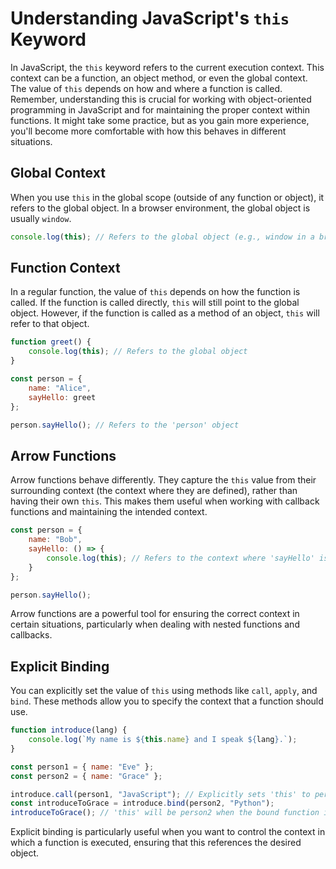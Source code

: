 # Understanding JavaScript's `this` Keyword

In JavaScript, the `this` keyword refers to the current execution context. This context can be a function, an object method, or even the global context. The value of `this` depends on how and where a function is called. Remember, understanding this is crucial for working with object-oriented programming in JavaScript and for maintaining the proper context within functions. It might take some practice, but as you gain more experience, you'll become more comfortable with how this behaves in different situations.

## Global Context

When you use `this` in the global scope (outside of any function or object), it refers to the global object. In a browser environment, the global object is usually `window`.

```javascript
console.log(this); // Refers to the global object (e.g., window in a browser)
```


## Function Context

In a regular function, the value of `this` depends on how the function is called. If the function is called directly, `this` will still point to the global object. However, if the function is called as a method of an object, `this` will refer to that object.

```javascript
function greet() {
    console.log(this); // Refers to the global object
}

const person = {
    name: "Alice",
    sayHello: greet
};

person.sayHello(); // Refers to the 'person' object

```

## Arrow Functions

Arrow functions behave differently. They capture the `this` value from their surrounding context (the context where they are defined), rather than having their own `this`. This makes them useful when working with callback functions and maintaining the intended context.

```javascript
const person = {
    name: "Bob",
    sayHello: () => {
        console.log(this); // Refers to the context where 'sayHello' is defined (likely the global object)
    }
};

person.sayHello();
```

Arrow functions are a powerful tool for ensuring the correct context in certain situations, particularly when dealing with nested functions and callbacks.

## Explicit Binding

You can explicitly set the value of `this` using methods like `call`, `apply`, and `bind`. These methods allow you to specify the context that a function should use.

```javascript
function introduce(lang) {
    console.log(`My name is ${this.name} and I speak ${lang}.`);
}

const person1 = { name: "Eve" };
const person2 = { name: "Grace" };

introduce.call(person1, "JavaScript"); // Explicitly sets 'this' to person1
const introduceToGrace = introduce.bind(person2, "Python");
introduceToGrace(); // 'this' will be person2 when the bound function is called
```

Explicit binding is particularly useful when you want to control the context in which a function is executed, ensuring that this references the desired object.
